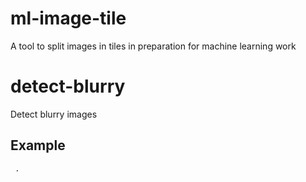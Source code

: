 # ml-image-tile
A tool to split images in tiles in preparation for machine learning work

# detect-blurry
Detect blurry images


## Example

```
 .
